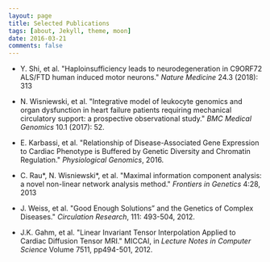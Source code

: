 ```yaml
---
layout: page
title: Selected Publications
tags: [about, Jekyll, theme, moon]
date: 2016-03-21
comments: false
---
```


<style type="text/css">
a {text-decoration: none;}
</style>

* [Y. Shi, et al. "Haploinsufficiency leads to neurodegeneration in C9ORF72 ALS/FTD human induced motor neurons." <em>Nature Medicine</em> 24.3 (2018): 313](https://www.nature.com/articles/nm.4490)


* [N. Wisniewski, et al. "Integrative model of leukocyte genomics and organ dysfunction in heart failure patients requiring mechanical circulatory support: a prospective observational study." <em>BMC Medical Genomics</em> 10.1 (2017): 52.](https://bmcmedgenomics.biomedcentral.com/articles/10.1186/s12920-017-0288-8)


* [E. Karbassi, et al. "Relationship of Disease-Associated Gene Expression to Cardiac Phenotype is Buffered by Genetic Diversity and Chromatin Regulation." <em>Physiological Genomics</em>, 2016.](https://www.physiology.org/doi/10.1152/physiolgenomics.00035.2016)


* [C. Rau\*, N. Wisniewski\*, et al. "Maximal information component analysis: a novel non-linear network analysis method." <em>Frontiers in Genetics</em> 4:28, 2013](https://www.frontiersin.org/articles/10.3389/fgene.2013.00028/full)

* [J. Weiss, et al. "Good Enough Solutions&rdquo; and the Genetics of Complex Diseases." <em>Circulation Research</em>, 111: 493-504, 2012.](http://circres.ahajournals.org/content/111/4/493)


* [J.K. Gahm, et al. "Linear Invariant Tensor Interpolation Applied to Cardiac Diffusion Tensor MRI." MICCAI, in <em>Lecture Notes in Computer Science</em> Volume 7511, pp494-501, 2012.](https://link.springer.com/chapter/10.1007/978-3-642-33418-4_61)



